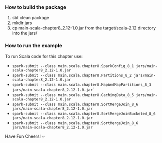 ### How to build the package
 1. sbt clean package
 2. mkdir jars
 3. cp main-scala-chapter8_2.12-1.0.jar from the target/scala-2.12 directory into the jars/

### How to run the example
To run Scala code for this chapter use:

 * `spark-submit --class main.scala.chapter8.SparkConfig_8_1 jars/main-scala-chapter8_2.12-1.0.jar`
 * `spark-submit --class main.scala.chapter8.Partitions_8_2 jars/main-scala-chapter8_2.12-1.0.jar`
 * `spark-submit --class main.scala.chapter8.MapAndMapPartitions_8_3 jars/main-scala-chapter8_2.12-1.0.jar`´
 * `spark-submit --class main.scala.chapter8.CachingData_8_5 jars/main-scala-chapter8_2.12-1.0.jar`
 * `spark-submit --class main.scala.chapter8.SortMergeJoin_8_6 jars/main-scala-chapter8_2.12-1.0.jar`
 * `spark-submit --class main.scala.chapter8.SortMergeJoinBucketed_8_6 jars/main-scala-chapter8_2.12-1.0.jar`
 * `spark-submit --class main.scala.chapter8.SortMergeJoin_8_6 jars/main-scala-chapter8_2.12-1.0.jar`

Have Fun
Cheers!
~
